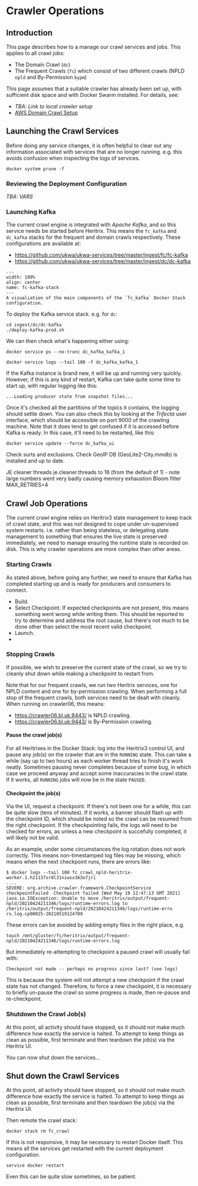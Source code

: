# Crawler Operations

## Introduction

This page describes how to a manage our crawl services and jobs. This applies to all crawl jobs:

- The Domain Crawl (`dc`)
- The Frequent Crawls (`fc`) which consist of two different crawls (NPLD `npld` and By-Permission `bypm`)

This page assumes that a suitable crawler has already been set up, with sufficient disk space and with Docker Swarm installed. For details, see:

- _TBA: Link to local crawler setup_
- [AWS Domain Crawl Setup](./crawler_setup_aws_dc)

## Launching the Crawl Services

Before doing any service changes, it is often helpful to clear out any information associated with services that are no longer running. e.g. this avoids confusion when inspecting the logs of services.

    docker system prune -f

### Reviewing the Deployment Configuration

_TBA: VARS_

### Launching Kafka

The current crawl engine is integrated with _Apache Kafka_, and so this service needs be started before Heritrix.  This means the `fc_kafka` and `dc_kafka` stacks for the frequent and domain crawls respectively. These configurations are available at:

* https://github.com/ukwa/ukwa-services/tree/master/ingest/fc/fc-kafka
* https://github.com/ukwa/ukwa-services/tree/master/ingest/dc/dc-kafka

```{figure} ./fc_kafka_stack.svg
---
width: 100%
align: center
name: fc-kafka-stack
---
A visualiation of the main components of the `fc_kafka` Docker Stack configuration.
```

To deploy the Kafka service stack. e.g. for `dc`:

    cd ingest/dc/dc-kafka
    ./deploy-kafka-prod.sh

We can then check what's happening either using:

    docker service ps --no-trunc dc_kafka_kafka_1

    docker service logs --tail 100 -f dc_kafka_kafka_1

If the Kafka instance is brand new, it will be up and running very quickly. However, if this is any kind of restart, Kafka can take quite some time to start up, with regular logging like this:

    ...Loading producer state from snapshot files...

Once it's checked all the partitions of the topics it contains, the logging should settle down. You can also check this by looking at the _Trifecta_ user interface, which should be accessible on port 9000 of the crawling machine.  Note that it does tend to get confused if it is accessed before Kafka is ready. In this case, it'll need to be restarted, like this:

    docker service update --force dc_kafka_ui


    
Check surts and exclusions. 
Check GeoIP DB (GeoLite2-City.mmdb) is installed and up to date.

JE cleaner threads
je.cleaner.threads to 16 (from the default of 1) - note large numbers went very badly causing memory exhaustion
Bloom filter
MAX_RETRIES=4



## Crawl Job Operations

The current crawl engine relies on Heritrix3 state management to keep track of crawl state, and this was not designed to cope under un-supervised system restarts. i.e. rather than being stateless, or delegating state management to something that ensures the live state is preserved immediately, we need to manage ensuring the runtime state is recorded on disk. This is why crawler operations are more complex than other areas.

### Starting Crawls

As stated above, before going any further, we need to ensure that Kafka has completed starting up and is ready for producers and consumers to connect.

- Build.
- Select Checkpoint. If expected checkpoints are not present, this means something went wrong while writing them. This should be reported to try to determine and address the root cause, but there's not much to be done other than select the most recent valid checkpoint.
- Launch.
- 

### Stopping Crawls

If possible, we wish to preserve the current state of the crawl, so we try to cleanly shut down while making a checkpoint to restart from.

Note that for our frequent crawls, we run two Heritrix services, one for NPLD content and one for by-permission crawling. When performing a full stop of the frequent crawls, both services need to be dealt with cleanly. When running on crawler06, this means:

- https://crawler06.bl.uk:8443/ is NPLD crawling.
- https://crawler06.bl.uk:9443/ is By-Permission crawling.

#### Pause the crawl job(s)

For all Heritrixes in the Docker Stack: log into the Heritrix3 control UI, and pause any job(s) on the crawler that are in the `RUNNING` state. This can take a while (say up to two hours) as each worker thread tries to finish it's work neatly. Sometimes pausing never completes because of some bug, in which case we proceed anyway and accept some inaccuracies in the crawl state. If it works, all `RUNNING` jobs will now be in the state `PAUSED`.

#### Checkpoint the job(s)

Via the UI, request a checkpoint. If there's not been one for a while, this can be quite slow (tens of minutes). If it works, a banner should flash up with the checkpoint ID, which should be noted so the crawl can be resumed from the right checkpoint. If the checkpointing fails, the logs will need to be checked for errors, as unless a new checkpoint is succefully completed, it will likely not be valid.

As an example, under some circumstances the log rotation does not work correctly. This means non-timestamped log files may be missing, which means when the next checkpoint runs, there are errors like:

    $ docker logs --tail 100 fc_crawl_npld-heritrix-worker.1.h21137sr8l31niwsx3m3o7jri
    ....
    SEVERE: org.archive.crawler.framework.CheckpointService checkpointFailed  Checkpoint failed [Wed May 19 12:47:13 GMT 2021]
    java.io.IOException: Unable to move /heritrix/output/frequent-npld/20210424211346/logs/runtime-errors.log to /heritrix/output/frequent-npld/20210424211346/logs/runtime-erro
    rs.log.cp00025-20210519124709

These errors can be avoided by adding empty files in the right place, e.g.

    touch /mnt/gluster/fc/heritrix/output/frequent-npld/20210424211346/logs/runtime-errors.log

But immediately re-attempting to checkpoint a paused crawl will usually fail with:

    Checkpoint not made -- perhaps no progress since last? (see logs)

This is because the system will not attempt a new checkpoint if the crawl state has not changed. Therefore, to force a new checkpoint, it is necessary to briefly un-pause the crawl so some progress is made, then re-pause and re-checkpoint.


### Shutdown the Crawl Job(s)

At this point, all activity should have stopped, so it should not make much difference how exactly the service is halted.  To attempt to keep things as clean as possible, first terminate and then teardown the job(s) via the Heritrix UI.

You can now shut down the services...

## Shut down the Crawl Services

At this point, all activity should have stopped, so it should not make much difference how exactly the service is halted.  To attempt to keep things as clean as possible, first terminate and then teardown the job(s) via the Heritrix UI.

Then remote the crawl stack:

    docker stack rm fc_crawl
    
If this is not responsive, it may be necessary to restart Docker itself. This means all the services get restarted with the current deployment configuration.

    service docker restart
    
Even this can be quite slow sometimes, so be patient.
